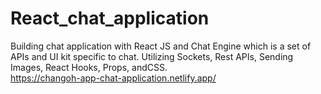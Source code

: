 # React_chat_application
Building chat application with React JS and Chat Engine which is a set of APIs and UI kit specific to chat.
Utilizing Sockets, Rest APIs, Sending Images, React Hooks, Props, andCSS.
<br>
https://changoh-app-chat-application.netlify.app/

